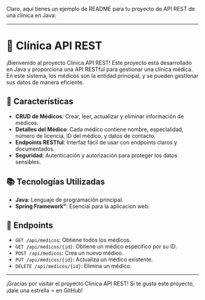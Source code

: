 Claro, aquí tienes un ejemplo de README para tu proyecto de API REST de una clínica en Java:

---

# 🏥 Clínica API REST

¡Bienvenido al proyecto Clínica API REST! Este proyecto está desarrollado en Java y proporciona una API RESTful para gestionar una clínica médica. En este sistema, los médicos son la entidad principal, y se pueden gestionar sus datos de manera eficiente.

## 🚀 Características

- **CRUD de Médicos**: Crear, leer, actualizar y eliminar información de médicos.
- **Detalles del Médico**: Cada médico contiene nombre, especialidad, número de licencia, ID del médico, y datos de contacto.
- **Endpoints RESTful**: Interfaz fácil de usar con endpoints claros y documentados.
- **Seguridad**: Autenticación y autorización para proteger los datos sensibles.

## 📚 Tecnologías Utilizadas

- **Java**: Lenguaje de programación principal.
- **Spring Framework"**: Esencial para la aplicacion web.

## 📌 Endpoints

- `GET /api/medicos`: Obtiene todos los médicos.
- `GET /api/medicos/{id}`: Obtiene un médico específico por su ID.
- `POST /api/medicos`: Crea un nuevo médico.
- `PUT /api/medicos/{id}`: Actualiza un médico existente.
- `DELETE /api/medicos/{id}`: Elimina un médico.

---

¡Gracias por visitar el proyecto Clínica API REST! Si te gusta este proyecto, ¡dale una estrella ⭐ en GitHub!
